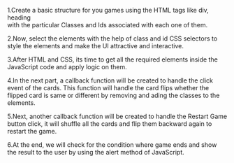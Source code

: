 1.Create a basic structure for you games using the HTML tags like div, heading  
with the particular Classes and Ids associated with each one of them.

2.Now, select the elements with the help of class and id CSS selectors to style the elements and make 
the UI attractive and interactive.

3.After HTML and CSS, its time to get all the required elements inside the JavaScript 
code and apply logic on them.

4.In the next part, a callback function will be created to handle the click event of the cards. 
This function will handle the card flips whether the flipped card is same or different by 
removing and ading the classes to the elements.

5.Next, another callback function will be created to handle the Restart Game button click,
it will shuffle all the cards and flip them backward again to restart the game.

6.At the end, we will check for the condition where game ends and show the result
to the user by using the alert method of JavaScript.
